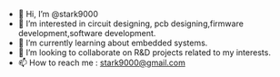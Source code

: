 - 👋 Hi, I’m @stark9000
- 👀 I’m interested in circuit designing, pcb designing,firmware development,software development.
- 🌱 I’m currently learning about embedded systems.
- 💞️ I’m looking to collaborate on R&D projects related to my interests.
- 📫 How to reach me : stark9000@gmail.com

<!---
stark9000/stark9000 is a ✨ special ✨ repository because its `README.md` (this file) appears on your GitHub profile.
You can click the Preview link to take a look at your changes.
--->

